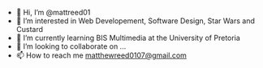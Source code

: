 - 👋 Hi, I’m @mattreed01
- 👀 I’m interested in Web Developement, Software Design, Star Wars and Custard
- 🌱 I’m currently learning BIS Multimedia at the University of Pretoria
- 💞️ I’m looking to collaborate on ...
- 📫 How to reach me matthewreed0107@gmail.com

<!---
mattreed01/mattreed01 is a ✨ special ✨ repository because its `README.md` (this file) appears on your GitHub profile.
You can click the Preview link to take a look at your changes.
--->
